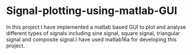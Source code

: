 # Signal-plotting-using-matlab-GUI
In this project I have implemented a matlab based GUI to plot and analyse different types of signals including sine signal, square signal, triangular signal and composite signal.I have used matlab16a for developing this project.
